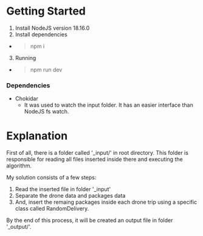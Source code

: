 # Getting Started

1. Install NodeJS version 18.16.0
2. Install dependencies
 - > npm i
3. Running
 - > npm run dev

### Dependencies
- Chokidar
  - It was used to watch the input folder. It has an easier interface than NodeJS fs watch.

# Explanation
First of all, there is a folder called '_input/' in root directory. This folder is responsible for reading all files inserted inside there and executing the algorithm.

My solution consists of a few steps:
1. Read the inserted file in folder '_input'
2. Separate the drone data and packages data
3. And, insert the remaing packages inside each drone trip using a specific class called RandomDelivery.

By the end of this process, it will be created an output file in folder '_output/'.